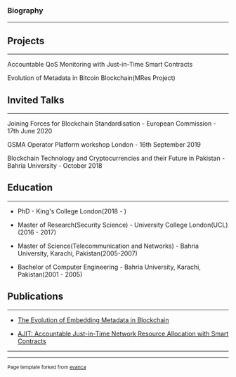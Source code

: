 
### Biography
---

## Projects 
---
Accountable QoS Monitoring with Just-in-Time Smart Contracts

Evolution of Metadata in Bitcoin Blockchain(MRes Project)




## Invited Talks
---
Joining Forces for Blockchain Standardisation - European Commission - 17th June 2020

GSMA Operator Platform workshop London - 16th September 2019

Blockchain Technology and Cryptocurrencies and their Future in Pakistan - Bahria University - October 2018




## Education
---
- PhD - King's College London(2018 - )

- Master of Research(Security Science) - University College London(UCL)(2016 - 2017)

- Master of Science(Telecommunication and Networks) - Bahria University, Karachi, Pakistan(2005-2007)

- Bachelor of Computer Engineering - Bahria University, Karachi, Pakistan(2001 - 2005)


## Publications
---
- [The Evolution of Embedding Metadata in Blockchain](https://arxiv.org/abs/1806.06738)

 - [AJIT: Accountable Just-in-Time Network Resource Allocation
with Smart Contracts](/pdf/AJIT.pdf)

---




---
<p style="font-size:11px">Page template forked from <a href="https://github.com/evanca/quick-portfolio">evanca</a></p>
<!-- Remove above link if you don't want to attibute -->

